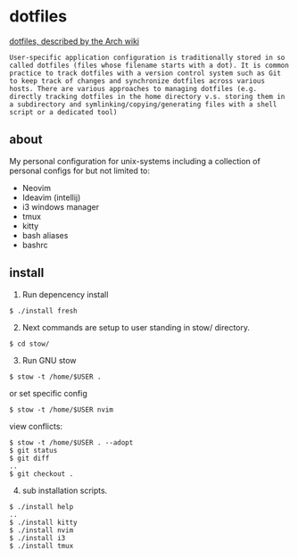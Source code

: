 # dotfiles

[dotfiles, described by the Arch wiki](https://wiki.archlinux.org/title/Dotfiles)
```
User-specific application configuration is traditionally stored in so called dotfiles (files whose filename starts with a dot). It is common practice to track dotfiles with a version control system such as Git to keep track of changes and synchronize dotfiles across various hosts. There are various approaches to managing dotfiles (e.g. directly tracking dotfiles in the home directory v.s. storing them in a subdirectory and symlinking/copying/generating files with a shell script or a dedicated tool)
```

## about

My personal configuration for unix-systems including a collection of personal configs for but not limited to:

* Neovim
* Ideavim (intellij)
* i3 windows manager
* tmux
* kitty
* bash aliases
* bashrc

## install

1. Run depencency install 
```
$ ./install fresh
```

2. Next commands are setup to user standing in stow/ directory.
```
$ cd stow/
```

3. Run GNU stow
```
$ stow -t /home/$USER .
```

or set specific config
```
$ stow -t /home/$USER nvim
```

view conflicts:
```
$ stow -t /home/$USER . --adopt
$ git status
$ git diff
..
$ git checkout .
```

4. sub installation scripts. 
```
$ ./install help
..
$ ./install kitty
$ ./install nvim
$ ./install i3
$ ./install tmux
```
